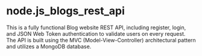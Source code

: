 # node.js_blogs_rest_api
This is a fully functional Blog website REST API, including register, login, and JSON Web Token authentication to validate users on every request. The API is built using the MVC (Model-View-Controller) architectural pattern and utilizes a MongoDB database.
